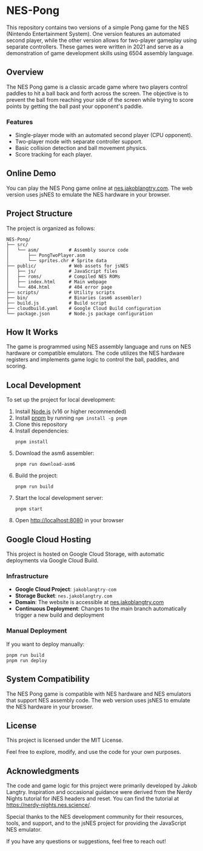 # NES-Pong

This repository contains two versions of a simple Pong game for the NES (Nintendo Entertainment System). One version features an automated second player, while the other version allows for two-player gameplay using separate controllers. These games were written in 2021 and serve as a demonstration of game development skills using 6504 assembly language.

## Overview

The NES Pong game is a classic arcade game where two players control paddles to hit a ball back and forth across the screen. The objective is to prevent the ball from reaching your side of the screen while trying to score points by getting the ball past your opponent's paddle.

### Features

- Single-player mode with an automated second player (CPU opponent).
- Two-player mode with separate controller support.
- Basic collision detection and ball movement physics.
- Score tracking for each player.

## Online Demo

You can play the NES Pong game online at [nes.jakoblangtry.com](https://nes.jakoblangtry.com). The web version uses jsNES to emulate the NES hardware in your browser.

## Project Structure

The project is organized as follows:

```
NES-Pong/
├── src/
│   └── asm/           # Assembly source code
│       ├── PongTwoPlayer.asm
│       └── sprites.chr # Sprite data
├── public/            # Web assets for jsNES
│   ├── js/            # JavaScript files
│   ├── roms/          # Compiled NES ROMs
│   ├── index.html     # Main webpage
│   └── 404.html       # 404 error page
├── scripts/           # Utility scripts
├── bin/               # Binaries (asm6 assembler)
├── build.js           # Build script
├── cloudbuild.yaml    # Google Cloud Build configuration
└── package.json       # Node.js package configuration
```

## How It Works

The game is programmed using NES assembly language and runs on NES hardware or compatible emulators. The code utilizes the NES hardware registers and implements game logic to control the ball, paddles, and scoring.

## Local Development

To set up the project for local development:

1. Install [Node.js](https://nodejs.org/) (v16 or higher recommended)
2. Install [pnpm](https://pnpm.io/installation) by running `npm install -g pnpm`
3. Clone this repository
4. Install dependencies:
   ```
   pnpm install
   ```
5. Download the asm6 assembler:
   ```
   pnpm run download-asm6
   ```
6. Build the project:
   ```
   pnpm run build
   ```
7. Start the local development server:
   ```
   pnpm start
   ```
8. Open [http://localhost:8080](http://localhost:8080) in your browser

## Google Cloud Hosting

This project is hosted on Google Cloud Storage, with automatic deployments via Google Cloud Build.

### Infrastructure

- **Google Cloud Project**: `jakoblangtry-com`
- **Storage Bucket**: `nes.jakoblangtry.com`
- **Domain**: The website is accessible at [nes.jakoblangtry.com](https://nes.jakoblangtry.com)
- **Continuous Deployment**: Changes to the main branch automatically trigger a new build and deployment

### Manual Deployment

If you want to deploy manually:

```
pnpm run build
pnpm run deploy
```

## System Compatibility

The NES Pong game is compatible with NES hardware and NES emulators that support NES assembly code. The web version uses jsNES to emulate the NES hardware in your browser.

## License

This project is licensed under the MIT License.

Feel free to explore, modify, and use the code for your own purposes.

## Acknowledgments

The code and game logic for this project were primarily developed by Jakob Langtry. Inspiration and occasional guidance were derived from the Nerdy Nights tutorial for iNES headers and reset. You can find the tutorial at https://nerdy-nights.nes.science/.

Special thanks to the NES development community for their resources, tools, and support, and to the jsNES project for providing the JavaScript NES emulator.

If you have any questions or suggestions, feel free to reach out!
